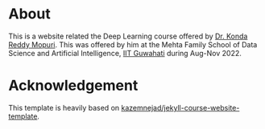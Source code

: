 # About
This is a website related the Deep Learning course offered by [Dr. Konda Reddy Mopuri](https://kmopuri.github.io). This was offered by him at the Mehta Family School of Data Science and Artificial Intelligence, [IIT Guwahati](https://iitg.ac.in/) during Aug-Nov 2022.

# Acknowledgement 
This template is heavily based on [kazemnejad/jekyll-course-website-template](https://github.com/kazemnejad/jekyll-course-website-template).
